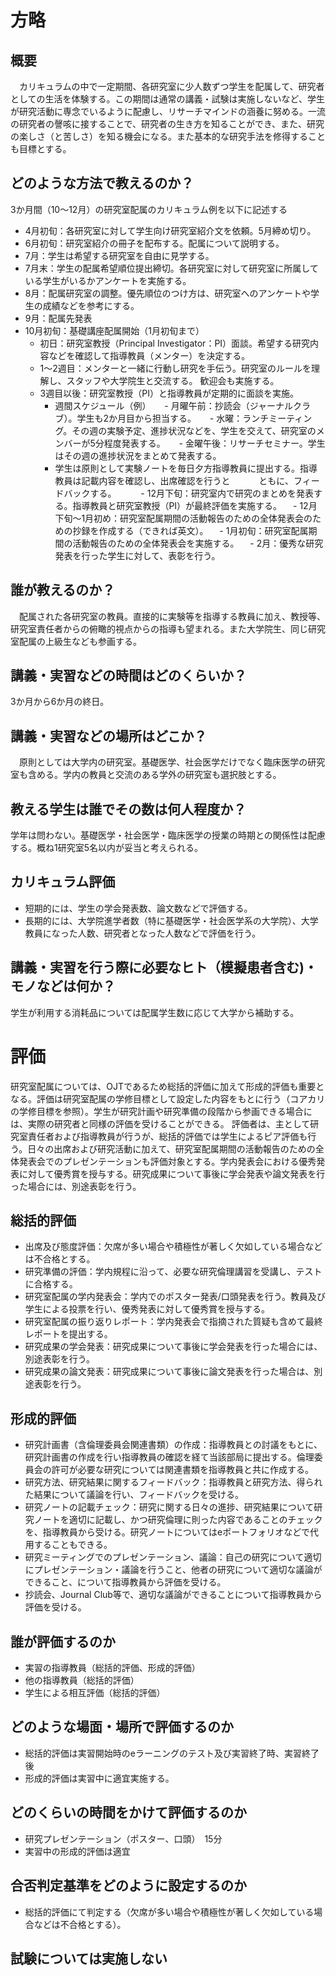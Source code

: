 

# 方略

## 概要

 　カリキュラムの中で一定期間、各研究室に少人数ずつ学生を配属して、研究者としての生活を体験する。この期間は通常の講義・試験は実施しないなど、学生が研究活動に専念でいるように配慮し、リサーチマインドの涵養に努める。一流の研究者の謦咳に接することで、研究者の生き方を知ることができ、また、研究の楽しさ（と苦しさ）を知る機会になる。また基本的な研究手法を修得することも目標とする。

## どのような方法で教えるのか？

3か月間（10〜12月）の研究室配属のカリキュラム例を以下に記述する

- 4月初旬：各研究室に対して学生向け研究室紹介文を依頼。5月締め切り。
- 6月初旬：研究室紹介の冊子を配布する。配属について説明する。
- 7月：学生は希望する研究室を自由に見学する。
- 7月末：学生の配属希望順位提出締切。各研究室に対して研究室に所属している学生がいるかアンケートを実施する。
- 8月：配属研究室の調整。優先順位のつけ方は、研究室へのアンケートや学生の成績などを参考にする。
- 9月：配属先発表
- 10月初旬：基礎講座配属開始（1月初旬まで）
    - 初日：研究室教授（Principal Investigator：PI）面談。希望する研究内容などを確認して指導教員（メンター）を決定する。
    - 1〜2週目：メンターと一緒に行動し研究を手伝う。研究室のルールを理解し、スタッフや大学院生と交流する。
         歓迎会も実施する。
    - 3週目以後：研究室教授（PI）と指導教員が定期的に面談を実施。
        - 週間スケジュール（例）
　        - 月曜午前：抄読会（ジャーナルクラブ）。学生も2か月目から担当する。
　        - 水曜：ランチミーティング。その週の実験予定、進捗状況などを、学生を交えて、研究室のメンバーが5分程度発表する。
　        - 金曜午後：リサーチセミナー。学生はその週の進捗状況をまとめて発表する。
        - 学生は原則として実験ノートを毎日夕方指導教員に提出する。指導教員は記載内容を確認し、出席確認を行うと
　　　ともに、フィードバックする。　　
　- 12月下旬：研究室内で研究のまとめを発表する。指導教員と研究室教授（PI）が最終評価を実施する。
　- 12月下旬～1月初め：研究室配属期間の活動報告のための全体発表会のための抄録を作成する（できれば英文）。
　- 1月初旬：研究室配属期間の活動報告のための全体発表会を実施する。
　- 2月：優秀な研究発表を行った学生に対して、表彰を行う。

## 誰が教えるのか？

　配属された各研究室の教員。直接的に実験等を指導する教員に加え、教授等、研究室責任者からの俯瞰的視点からの指導も望まれる。また大学院生、同じ研究室配属の上級生なども参画する。

## 講義・実習などの時間はどのくらいか？

3か月から6か月の終日。

## 講義・実習などの場所はどこか？

　原則としては大学内の研究室。基礎医学、社会医学だけでなく臨床医学の研究室も含める。学内の教員と交流のある学外の研究室も選択肢とする。

## 教える学生は誰でその数は何人程度か？

学年は問わない。基礎医学・社会医学・臨床医学の授業の時期との関係性は配慮する。概ね1研究室5名以内が妥当と考えられる。

## カリキュラム評価

- 短期的には、学生の学会発表数、論文数などで評価する。
- 長期的には、大学院進学者数（特に基礎医学・社会医学系の大学院）、大学教員になった人数、研究者となった人数などで評価を行う。

## 講義・実習を行う際に必要なヒト（模擬患者含む)・モノなどは何か？

学生が利用する消耗品については配属学生数に応じて大学から補助する。

# 評価
研究室配属については、OJTであるため総括的評価に加えて形成的評価も重要となる。評価は研究室配属の学修目標として設定した内容をもとに行う（コアカリの学修目標を参照）。学生が研究計画や研究準備の段階から参画できる場合には、実際の研究者と同様の評価を受けることができる。
評価者は、主として研究室責任者および指導教員が行うが、総括的評価では学生によるピア評価も行う。日々の出席および研究活動に加えて、研究室配属期間の活動報告のための全体発表会でのプレゼンテーションも評価対象とする。学内発表会における優秀発表に対して優秀賞を授与する。研究成果について事後に学会発表や論文発表を行った場合には、別途表彰を行う。

## 総括的評価　

- 出席及び態度評価：欠席が多い場合や積極性が著しく欠如している場合などは不合格とする。
- 研究準備の評価：学内規程に沿って、必要な研究倫理講習を受講し、テストに合格する。
- 研究室配属の学内発表会：学内でのポスター発表/口頭発表を行う。教員及び学生による投票を行い、優秀発表に対して優秀賞を授与する。
- 研究室配属の振り返りレポート：学内発表会で指摘された質疑も含めて最終レポートを提出する。
- 研究成果の学会発表：研究成果について事後に学会発表を行った場合には、別途表彰を行う。
- 研究成果の論文発表：研究成果について事後に論文発表を行った場合は、別途表彰を行う。

## 形成的評価

- 研究計画書（含倫理委員会関連書類）の作成：指導教員との討議をもとに、研究計画書の作成を行い指導教員の確認を経て当該部局に提出する。倫理委員会の許可が必要な研究については関連書類を指導教員と共に作成する。
- 研究方法、研究結果に関するフィードバック：指導教員と研究方法、得られた結果について議論を行い、フィードバックを受ける。
- 研究ノートの記載チェック：研究に関する日々の進捗、研究結果について研究ノートを適切に記載し、かつ研究倫理に則った内容であることのチェックを、指導教員から受ける。研究ノートについてはeポートフォリオなどで代用することもできる。
- 研究ミーティングでのプレゼンテーション、議論：自己の研究について適切にプレゼンテーション・議論を行うこと、他者の研究について適切な議論ができること、について指導教員から評価を受ける。
- 抄読会、Journal Club等で、適切な議論ができることについて指導教員から評価を受ける。

## 誰が評価するのか

- 実習の指導教員（総括的評価、形成的評価）
- 他の指導教員（総括的評価）
- 学生による相互評価（総括的評価）

## どのような場面・場所で評価するのか

- 総括的評価は実習開始時のeラーニングのテスト及び実習終了時、実習終了後
- 形成的評価は実習中に適宜実施する。

## どのくらいの時間をかけて評価するのか

- 研究プレゼンテーション（ポスター、口頭）　15分
- 実習中の形成的評価は適宜

## 合否判定基準をどのように設定するのか

- 総括的評価にて判定する（欠席が多い場合や積極性が著しく欠如している場合などは不合格とする）。

## 試験については実施しない

